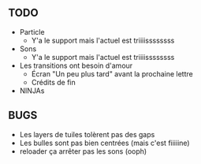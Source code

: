 ## TODO

* Particle
    * Y'a le support mais l'actuel est triiiissssssss
* Sons
    * Y'a le support mais l'actuel est triiiissssssss
* Les transitions ont besoin d'amour
    * Écran "Un peu plus tard" avant la prochaine lettre
    * Crédits de fin
* NINJAs

## BUGS
* Les layers de tuiles tolèrent pas des gaps
* Les bulles sont pas bien centrées (mais c'est fiiiiine)
* reloader ça arrêter pas les sons (ooph)
